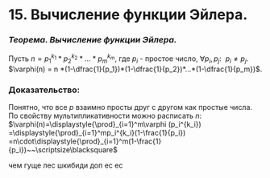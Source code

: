 # 15. Вычисление функции Эйлера.

### *Теорема. Вычисление функции Эйлера.*
Пусть $n = p_1^{k_1}*p_2^{k_2}*...*p_m^{k_m}$, где $p_i$  - простое число, $\forall p_i,p_j:~~ p_i\not =p_j$.
$\varphi(n) = n *(1-\dfrac{1}{p_1})*(1-\dfrac{1}{p_2})*...*(1-\dfrac{1}{p_m})$.

### Доказательство:
Понятно, что все $p$ взаимно просты друг с другом как простые числа.
По свойству мультипликативности можно расписать $n$: 
$\varphi(n)=\displaystyle{\prod}_{i=1}^m\varphi (p_i^{k_i}) =\displaystyle{\prod}_{i=1}^mp_i^{k_i}(1-\frac{1}{p_i}) =n\cdot\displaystyle{\prod}_{i=1}^m(1-\frac{1}{p_i})~~\scriptsize\blacksquare$

чем гуще лес шкибиди доп ес ес